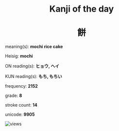 <h1 align="center">Kanji of the day</h1>
<h1 align="center">餅</h1>
<p align="left">meaning(s): <b>mochi rice cake</b></p>
<p align="left">Heisig: <b>mochi</b></p>
<p align="left">ON reading(s): <b>ヒョウ, ヘイ</b></p>
<p align="left">KUN reading(s): <b>もち, もちい</b></p>
<p align="left">frequency: <b>2152</b></p>
<p align="left">grade: <b>8</b></p>
<p align="left">stroke count: <b>14</b></p>
<p align="left">unicode: <b>9905</b></p>
<p align="left"><img src="https://komarev.com/ghpvc/?username=tristanwagner-kanjioftheday&label=Views&color=0e75b6&style=flat" alt="views"/></p>
